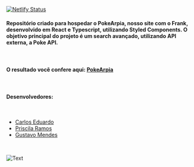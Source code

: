 [![Netlify Status](https://api.netlify.com/api/v1/badges/63fdd782-c894-4949-966f-08c3fc33dc54/deploy-status)](https://app.netlify.com/sites/pokearpia/deploys)

#### Repositório criado para hospedar o PokeArpia, nosso site com o Frank, desenvolvido em React e Typescript, utilizando Styled Components. O objetivo principal do projeto é um search avançado, utilizando API externa, a Poke API.
<br>

#### O resultado você confere aqui: [PokeArpia](https://pokearpia.netlify.app/)
<br>

#### Desenvolvedores: 
<br>

- [Carlos Eduardo](https://github.com/CarlosERM)
- [Priscila Ramos](https://github.com/ramosspri)
- [Gustavo Mendes](https://github.com/guustavosm)
<br>

![Text](https://media.giphy.com/media/xuXzcHMkuwvf2/giphy.gif)
